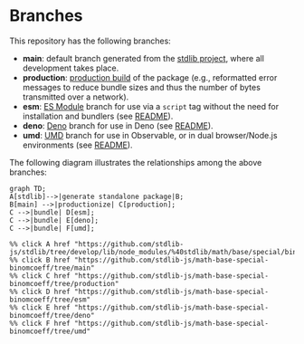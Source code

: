 <!--

@license Apache-2.0

Copyright (c) 2022 The Stdlib Authors.

Licensed under the Apache License, Version 2.0 (the "License");
you may not use this file except in compliance with the License.
You may obtain a copy of the License at

    http://www.apache.org/licenses/LICENSE-2.0

Unless required by applicable law or agreed to in writing, software
distributed under the License is distributed on an "AS IS" BASIS,
WITHOUT WARRANTIES OR CONDITIONS OF ANY KIND, either express or implied.
See the License for the specific language governing permissions and
limitations under the License.

-->

# Branches

This repository has the following branches:

-   **main**: default branch generated from the [stdlib project][stdlib-url], where all development takes place.
-   **production**: [production build][production-url] of the package (e.g., reformatted error messages to reduce bundle sizes and thus the number of bytes transmitted over a network).
-   **esm**: [ES Module][esm-url] branch for use via a `script` tag without the need for installation and bundlers (see [README][esm-readme]).
-   **deno**: [Deno][deno-url] branch for use in Deno (see [README][deno-readme]).
-   **umd**: [UMD][umd-url] branch for use in Observable, or in dual browser/Node.js environments (see [README][umd-readme]).

The following diagram illustrates the relationships among the above branches:

```mermaid
graph TD;
A[stdlib]-->|generate standalone package|B;
B[main] -->|productionize| C[production];
C -->|bundle| D[esm];
C -->|bundle| E[deno];
C -->|bundle| F[umd];

%% click A href "https://github.com/stdlib-js/stdlib/tree/develop/lib/node_modules/%40stdlib/math/base/special/binomcoeff"
%% click B href "https://github.com/stdlib-js/math-base-special-binomcoeff/tree/main"
%% click C href "https://github.com/stdlib-js/math-base-special-binomcoeff/tree/production"
%% click D href "https://github.com/stdlib-js/math-base-special-binomcoeff/tree/esm"
%% click E href "https://github.com/stdlib-js/math-base-special-binomcoeff/tree/deno"
%% click F href "https://github.com/stdlib-js/math-base-special-binomcoeff/tree/umd"
```

[stdlib-url]: https://github.com/stdlib-js/stdlib/tree/develop/lib/node_modules/%40stdlib/math/base/special/binomcoeff
[production-url]: https://github.com/stdlib-js/math-base-special-binomcoeff/tree/production
[deno-url]: https://github.com/stdlib-js/math-base-special-binomcoeff/tree/deno
[deno-readme]: https://github.com/stdlib-js/math-base-special-binomcoeff/blob/deno/README.md
[umd-url]: https://github.com/stdlib-js/math-base-special-binomcoeff/tree/umd
[umd-readme]: https://github.com/stdlib-js/math-base-special-binomcoeff/blob/umd/README.md
[esm-url]: https://github.com/stdlib-js/math-base-special-binomcoeff/tree/esm
[esm-readme]: https://github.com/stdlib-js/math-base-special-binomcoeff/blob/esm/README.md